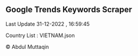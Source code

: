 

## Google Trends Keywords Scraper 
 
Last Update 31-12-2022 , 16:59:45

Country List :
VIETNAM.json



© Abdul Muttaqin 
